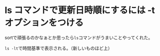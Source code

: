 # ls コマンドで更新日時順にするには -t オプションをつける

sortで頑張るのかなぁとか思ったら`ls`コマンドがうまいことやってくれた。

`ls -lt`で時間基準で表示される。（新しいものほど上）
